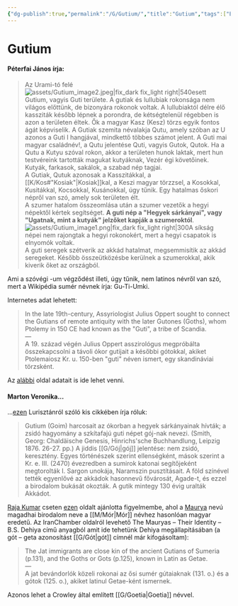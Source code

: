 ```yaml
---
{"dg-publish":true,"permalink":"/G/Gutium/","title":"Gutium","tags":["Englishtexttranslated"],"created":"2025-05-01T15:55","updated":"2025-09-21T16:16"}
---
```



# Gutium

#### Péterfai János írja:

> Az Urami-tó felé ![assets/Gutium_image2.jpeg|fix_dark fix_light right|540](/img/user/G/assets/Gutium_image2.jpeg)esett Gutium, vagyis Guti területe. A gutiak és lullubiak rokonsága nem világos előttünk, de bizonyára rokonok voltak. A lullubiaktól délre élő kassziták később lépnek a porondra, de kétségtelenül régebben is azon a területen éltek. Ők a magyar Kasz (Kesz) törzs egyik fontos ágát képviselik. A Gutiak szemita névalakja Qutu, amely szóban az U azonos a Guti I hangjával, mindkettő többes számot jelent. A Guti mai magyar családnév!, a Qutu jelentése Quti, vagyis Gutok, Qutok. Ha a Qutu a Kutyu szóval rokon, akkor a területen hunok laktak, mert hun testvéreink tartották magukat kutyáknak, Vezér égi követőinek. Kutyák, farkasok, sakálok, a szabad nép tagjai.  
> A Gutiak, Qutuk azonosak a Kasszitákkal, a [[K/Kos#"Kosiak"\|Kosiak]]kal, a Keszi magyar törzzsel, a Kosokkal, Kusitákkal, Kocsokkal, Kusánokkal, úgy tűnik. Egy hatalmas őskori népről van szó, amely sok területen élt.  
> A szumer hatalom összeomlása után a szumer vezetők a hegyi népektől kértek segítséget. **A guti nép a "Hegyek sárkányai", vagy "Ugatnak, mint a kutyák" jelzőket kapják a szumeroktól**. ![assets/Gutium_image1.png|fix_dark fix_light right|300](/img/user/G/assets/Gutium_image1.png)A síkság népei nem rajongtak a hegyi rokonokért, mert a hegyi csapatok is elnyomók voltak.  
> A guti seregek szétverik az akkád hatalmat, megsemmisítik az akkád seregeket. Később összeütközésbe kerülnek a szumerokkal, akik kiverik őket az országból.

Ami a szóvégi -um végződést illeti, úgy tűnik, nem latinos névről van szó, mert a Wikipédia sumér névnek írja: Gu-Ti-Umki.  

Internetes adat lehetett:  
> In the late 19th-century, Assyriologist Julius Oppert sought to connect the Gutians of remote antiquity with the later Gutones (Goths), whom Ptolemy in 150 CE had known as the "Guti", a tribe of Scandia.  
> —  
> A 19. század végén Julius Oppert asszirológus megpróbálta összekapcsolni a távoli ókor gutijait a későbbi gótokkal, akiket Ptolemaiosz Kr. u. 150-ben "guti" néven ismert, egy skandináviai törzsként.  

Az [alábbi](https://en.m.wikipedia.org/wiki/Gutian_people) oldal adatait is ide lehet venni.  

#### Marton Veronika...

...[ezen](http://www.magtudin.org/Lurisztan.htm) Lurisztánról szóló kis cikkében írja róluk:  
> Gutium (Goim) harcosait az ókorban a hegyek sárkányainak hívták; a zsidó hagyomány a szkítafajú guti népet gój-nak nevezi. (Smith, Georg: Chaldäische Genesis, Hinrichs'sche Buchhandlung, Leipzig 1876. 26-27. pp.) A jiddis [[G/Gój\|gój]] jelentése: nem zsidó, keresztény. Egyes történészek szerint ellenségként, mások szerint a Kr. e. III. (2470) évezredben a sumirok katonai segítőjeként megtorolták I. Sargon unokája, Naramszin pusztításait. A föld színével tették egyenlővé az akkádok hasonnevű fővárosát, Agade-t, és ezzel a birodalom bukását okozták. A gutik mintegy 130 évig uralták Akkádot.  

[Raja Kumar](https://www.quora.com/profile/Raja-Kumar-2660) cseten [ezen](http://www.iranchamber.com/history/articles/iranic_identity_of_mauryas1.php) oldalt ajánlotta figyelmembe, ahol a [Maurya](https://en.wikipedia.org/wiki/Maurya_Empire) nevú magadhai birodalom neve a [[M/Mór\|Mór]] névhez hasonlóan magyar eredetű. Az IranChamber oldalról levehető The Mauryas – Their Identity – B.S. Dehiya című anyagból amit ide tehetünk Dehiya megállapításában (a gót – geta azonosítást [[G/Gót\|gót]] címnél már kifogásoltam):  
> The Jat immigrants are close kin of the ancient Gutians of Sumeria (p.131), and the Goths or Gots (p.125), known in Latin as Getae.  
> —  
> A jat bevándorlók közeli rokonai az ősi sumér gútaiaknak (131. o.) és a gótok (125. o.), akiket latinul Getae-ként ismernek.  

Azonos lehet a Crowley által említett [[G/Goetia\|Goetia]] névvel.  